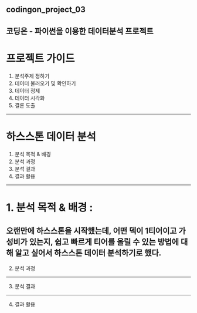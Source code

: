 ## codingon_project_03

코딩온 - 파이썬을 이용한 데이터분석 프로젝트
-------------------------------------------------------------------------------------------------------------------------------
# 프로젝트 가이드


1. 분석주제 정하기
2. 데이터 불러오기 및 확인하기
3. 데이터 정제
4. 데이터 시각화
5. 결론 도출
-------------------------------------------------------------------------------------------------------------------------------
# 하스스톤 데이터 분석


1. 분석 목적 & 배경
2. 분석 과정
3. 분석 결과
4. 결과 활용
-------------------------------------------------------------------------------------------------------------------------------
# 1. 분석 목적 & 배경 :


오랜만에 하스스톤을 시작했는데, 어떤 덱이 1티어이고 가성비가 있는지, 쉽고 빠르게 티어를 올릴 수 있는 방법에 대해 알고 싶어서
하스스톤 데이터 분석하기로 했다.
-------------------------------------------------------------------------------------------------------------------------------
2. 분석 과정
-------------------------------------------------------------------------------------------------------------------------------
3. 분석 결과
-------------------------------------------------------------------------------------------------------------------------------
4. 결과 활용
